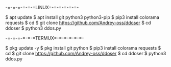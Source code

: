 -=-=-=-=-=-=LINUX=-=-=-=-=-=-

$ apt update
$ apt install git python3 python3-pip
$ pip3 install colorama requests
$ cd
$ git clone https://github.com/Andrey-oss/ddoser
$ cd ddoser
$ python3 ddos.py

-=-=-=-=-=-=TERMUX=-=-=-=-=-=-

$ pkg update -y
$ pkg install git python
$ pip3 install colorama requests
$ cd
$ git clone https://github.com/Andrey-oss/ddoser
$ cd ddoser
$ python3 ddos.py
